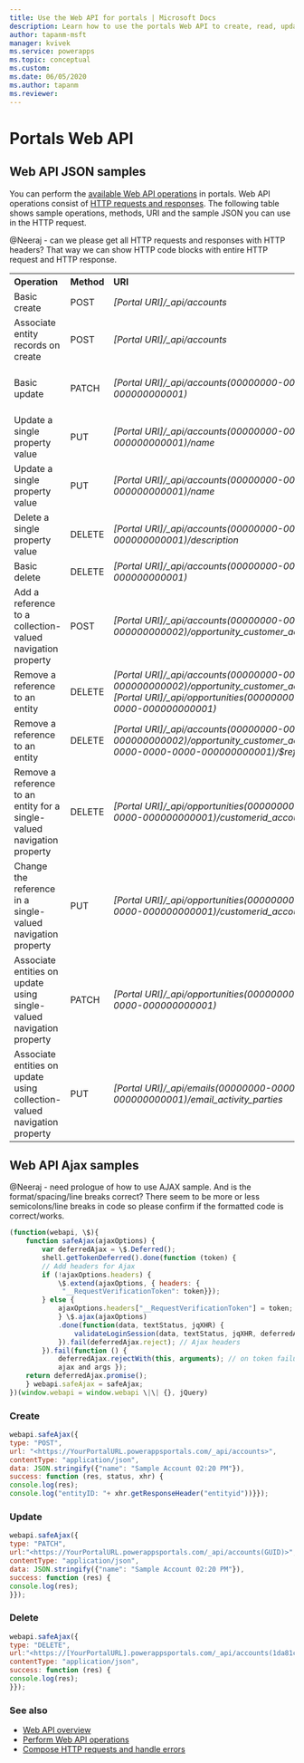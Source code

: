 ```yaml
---
title: Use the Web API for portals | Microsoft Docs
description: Learn how to use the portals Web API to create, read, update and delete Common Data Service entities.
author: tapanm-msft
manager: kvivek
ms.service: powerapps
ms.topic: conceptual
ms.custom: 
ms.date: 06/05/2020
ms.author: tapanm
ms.reviewer:
---
```


# Portals Web API

## Web API JSON samples

You can perform the [available Web API operations](#web-api-operations) in portals. Web API operations consist of [HTTP requests and responses](../..developer/common-data-service/webapi/compose-http-requests-handle-errors.md). The following table shows sample operations, methods, URI and the sample JSON you can use in the HTTP request.

<!--- Consider in format of https://docs.microsoft.com/powerapps/developer/common-data-service/webapi/create-entity-web-api - ## title for each operation and URI/JSON samples in code blocks of HTTP-->

@Neeraj - can we please get all HTTP requests and responses with HTTP headers? That way we can show HTTP code blocks with entire HTTP request and HTTP response.

<table style="text-align:left">
  <tr>
    <th>Operation</th>
    <th>Method</th>
    <th>URI</th>
    <th>JSON Sample</th>
  </tr>
  <tr>
    <td>Basic create</td>
    <td>POST</td>
    <td><i>[Portal URI]/_api/accounts</i></td>
    <td>@Neeraj: need sample</td>
  </tr>
  <tr>
    <td>Associate entity records on create</td>
    <td>POST</td>
    <td><i>[Portal URI]/_api/accounts</i></td>
    <td><code>{"name":"Sample Account","primarycontactid@odata.bind":"/contacts(00000000-0000-0000-0000-000000000001)"}</code></td>
  </tr>
  <tr>
    <td>Basic update</td>
    <td>PATCH</td>
    <td><i>[Portal URI]/_api/accounts(00000000-0000-0000-0000-000000000001)</i></td>
    <td><code>{      "name": "Updated Sample Account ",      "creditonhold": true,      "address1_latitude": 47.639583,      "description": "This is the updated description of the sample account",      "revenue": 6000000,      "accountcategorycode": 2  }</code></td>
  </tr>
  <tr>
    <td>Update a single property value</td>
    <td>PUT</td>
    <td><i>[Portal URI]/_api/accounts(00000000-0000-0000-0000-000000000001)/name</i></td>
    <td><code>{"value": "Updated Sample Account Name"}</code></td>
  </tr>
  <tr>
    <td>Update a single property value</td>
    <td>PUT</td>
    <td><i>[Portal URI]/_api/accounts(00000000-0000-0000-0000-000000000001)/name</i></td>
    <td><code>{"value": "Updated Sample Account Name"}</code></td>
  </tr>
  <tr>
    <td>Delete a single property value</td>
    <td>DELETE</td>
    <td><i>[Portal URI]/_api/accounts(00000000-0000-0000-0000-000000000001)/description</i></td>
    <td><code>@Neeraj: need sample</code></td>
  </tr>
  <tr>
    <td>Basic delete</td>
    <td>DELETE</td>
    <td><i>[Portal URI]/_api/accounts(00000000-0000-0000-0000-000000000001)</i></td>
    <td><code>@Neeraj: need sample</code></td>
  </tr>
  <tr>
    <td>Add a reference to a collection-valued navigation property</td>
    <td>POST</td>
    <td><i>[Portal URI]/_api/accounts(00000000-0000-0000-0000-000000000002)/opportunity_customer_accounts/$ref</i></td>
    <td><code>{"@odata.id":"[Portal URI]/_api/opportunities(00000000-0000-0000-0000-000000000001)"}</code></td>
  </tr>
  <tr>
    <td>Remove a reference to an entity</td>
    <td>DELETE</td>
    <td><i>[Portal URI]/_api/accounts(00000000-0000-0000-0000-000000000002)/opportunity_customer_accounts/$ref?$id=[Portal URI]/_api/opportunities(00000000-0000-0000-0000-000000000001)</i></td>
    <td><code>@Neeraj: need sample</code></td>
  </tr>
  <tr>
    <td>Remove a reference to an entity</td>
    <td>DELETE</td>
    <td><i>[Portal URI]/_api/accounts(00000000-0000-0000-0000-000000000002)/opportunity_customer_accounts(00000000-0000-0000-0000-000000000001)/$ref</i></td>
    <td><code>@Neeraj: need sample & please confirm if sample is different than earlier since both have same operation - "Remove a reference to an entity"</code></td>
  </tr>
  <tr>
    <td>Remove a reference to an entity for a single-valued navigation property</td>
    <td>DELETE</td>
    <td><i>[Portal URI]/_api/opportunities(00000000-0000-0000-0000-000000000001)/customerid_account/$ref</i></td>
    <td><code>For a single-valued navigation property, remove the $id query string parameter. @Neeraj: please elaborate or share sample</code></td>
  </tr>
  <tr>
    <td>Change the reference in a single-valued navigation property</td>
    <td>PUT</td>
    <td><i>[Portal URI]/_api/opportunities(00000000-0000-0000-0000-000000000001)/customerid_account/$ref</i></td>
    <td><code>{"@odata.id":"[Portal URI]/_api/accounts(00000000-0000-0000-0000-000000000002)"}</code></td>
  </tr>
  <tr>
    <td>Associate entities on update using single-valued navigation property</td>
    <td>PATCH</td>
    <td><i>[Portal URI]/_api/opportunities(00000000-0000-0000-0000-000000000001)</i></td>
    <td><code>{"customerid_account@odata.bind":"[Portal URI]/_api/accounts(00000000-0000-0000-0000-000000000002)"}</code></td>
  </tr>
  <tr>
    <td>Associate entities on update using collection-valued navigation property</td>
    <td>PUT</td>
    <td><i>[Portal URI]/_api/emails(00000000-0000-0000-0000-000000000001)/email_activity_parties</i></td>
    <td><code>{"value": [{"partyid_contact@odata.bind":"contact(a30d4045-fc46-e711-8115-e0071b66df51)","participationtypemask":3},{"partyid_contact@odata.bind":"contact(1dcdda07-3a39-e711-8145-e0071b6a2001)","participationtypemask":2}]}</code></td>
  </tr>
</table>

## Web API Ajax samples

@Neeraj - need prologue of how to use AJAX sample. And is the format/spacing/line breaks correct? There seem to be more or less semicolons/line breaks in code so please confirm if the formatted code is correct/works.

```javascript
(function(webapi, \$){
    function safeAjax(ajaxOptions) {
        var deferredAjax = \$.Deferred();
        shell.getTokenDeferred().done(function (token) {
        // Add headers for Ajax
        if (!ajaxOptions.headers) {
            \$.extend(ajaxOptions, { headers: {
             "__RequestVerificationToken": token}});
        } else {
            ajaxOptions.headers["__RequestVerificationToken"] = token;
            } \$.ajax(ajaxOptions)
            .done(function(data, textStatus, jqXHR) {
                validateLoginSession(data, textStatus, jqXHR, deferredAjax.resolve);
            }).fail(deferredAjax.reject); // Ajax headers
        }).fail(function () {
            deferredAjax.rejectWith(this, arguments); // on token failure pass the token
            ajax and args });
    return deferredAjax.promise();
    } webapi.safeAjax = safeAjax;
})(window.webapi = window.webapi \|\| {}, jQuery)
```

### Create

```javascript
webapi.safeAjax({
type: "POST",
url: "<https://YourPortalURL.powerappsportals.com/_api/accounts>",
contentType: "application/json",
data: JSON.stringify({"name": "Sample Account 02:20 PM"}),
success: function (res, status, xhr) {
console.log(res);
console.log("entityID: "+ xhr.getResponseHeader("entityid"))}});
```

### Update

```javascript
webapi.safeAjax({
type: "PATCH",
url:"<https://YourPortalURL.powerappsportals.com/_api/accounts(GUID)>",
contentType: "application/json",
data: JSON.stringify({"name": "Sample Account 02:20 PM"}),
success: function (res) {
console.log(res);
}});
```

### Delete

```javascript
webapi.safeAjax({
type: "DELETE",
url:"<https://[YourPortalURL].powerappsportals.com/_api/accounts(1da81c42-ee99-ea11-a811-000d3a37ed0b)>",
contentType: "application/json",
success: function (res) {
console.log(res);
}});
```

### See also

- [Web API overview](web-api-overview.md)
- [Perform Web API operations](web-api-perform-operations.md)
- [Compose HTTP requests and handle errors](web-api-http-requests-handle-errors.md)